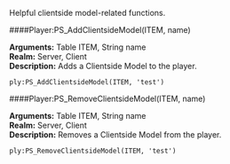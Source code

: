 <p class="lead">Helpful clientside model-related functions.</p>

####<a name="meta-addclientsidemodel"></a>Player:PS_AddClientsideModel(ITEM, name)

**Arguments:** <span class="type">Table</span> ITEM, <span class="type">String</span> name  
**Realm:** <span class="server">Server</span>, <span class="client">Client</span>  
**Description:** Adds a Clientside Model to the player.

    ply:PS_AddClientsideModel(ITEM, 'test')

####<a name="meta-removeclientsidemodel"></a>Player:PS_RemoveClientsideModel(ITEM, name)

**Arguments:** <span class="type">Table</span> ITEM, <span class="type">String</span> name  
**Realm:** <span class="server">Server</span>, <span class="client">Client</span>  
**Description:** Removes a Clientside Model from the player.

    ply:PS_RemoveClientsideModel(ITEM, 'test')
